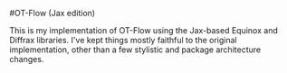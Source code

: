 #OT-Flow (Jax edition)

This is my implementation of OT-Flow using the Jax-based Equinox and Diffrax libraries. I've kept things mostly faithful to the original implementation, other than a few stylistic and package architecture changes. 